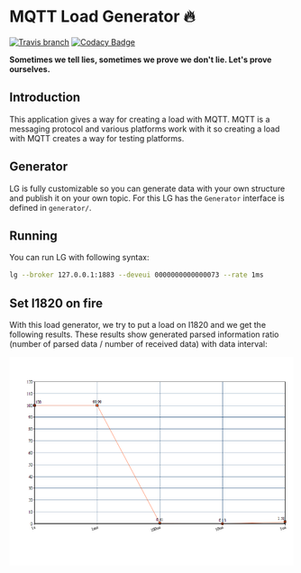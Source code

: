 # MQTT Load Generator :fire:

[![Travis branch](https://img.shields.io/travis/com/I1820/lg/master.svg?style=flat-square)](https://travis-ci.com/I1820/lg)
[![Codacy Badge](https://img.shields.io/codacy/grade/b6019269d2cf4b11897acd4340e78bdc.svg?style=flat-square)](https://www.codacy.com/project/i1820/lg/dashboard)

**Sometimes we tell lies, sometimes we prove we don't lie. Let's prove ourselves.**

## Introduction
This application gives a way for creating a load with MQTT.
MQTT is a messaging protocol and various platforms work with it so
creating a load with MQTT creates a way for testing platforms.

## Generator
LG is fully customizable so you can generate data with
your own structure and publish it on your own topic.
For this LG has the `Generator` interface is defined in `generator/`.

## Running
You can run LG with following syntax:

```sh
lg --broker 127.0.0.1:1883 --deveui 0000000000000073 --rate 1ms
```

## Set I1820 on fire
With this load generator, we try to put a load on I1820 and we get the following results.
These results show generated parsed information ratio (number of parsed data / number of received data) with data interval:

![result](results/chart.png)
